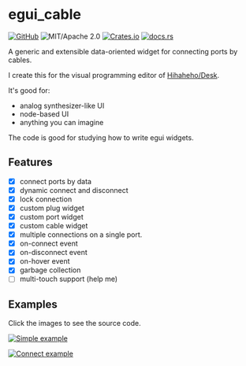 # egui_cable

[![GitHub](https://img.shields.io/badge/GitHub-ryo33/egui__cable-222222)](https://github.com/ryo33/mry)
![MIT/Apache 2.0](https://img.shields.io/badge/license-MIT%2FApache--2.0-blue.svg)
[![Crates.io](https://img.shields.io/crates/v/egui_cable)](https://crates.io/crates/egui_cable)
[![docs.rs](https://img.shields.io/docsrs/egui_cable)](https://docs.rs/egui_cable)

A generic and extensible data-oriented widget for connecting ports by cables.

I create this for the visual programming editor of [Hihaheho/Desk](https://github.com/Hihaheho/Desk).

It's good for:

- analog synthesizer-like UI
- node-based UI
- anything you can imagine

The code is good for studying how to write egui widgets.

## Features

- [x] connect ports by data
- [x] dynamic connect and disconnect
- [x] lock connection
- [x] custom plug widget
- [x] custom port widget
- [x] custom cable widget
- [x] multiple connections on a single port.
- [x] on-connect event
- [x] on-disconnect event
- [x] on-hover event
- [x] garbage collection
- [ ] multi-touch support (help me)

## Examples

Click the images to see the source code.

[![Simple example](https://user-images.githubusercontent.com/8780513/170413124-5400d9b4-8f10-4607-bc37-23acc8c6b842.png)](https://github.com/ryo33/egui_cable/blob/main/examples/simple.rs)

[![Connect example](https://user-images.githubusercontent.com/8780513/170408794-ef879b04-9095-4c48-94d6-4773af9437e1.png)](https://github.com/ryo33/egui_cable/blob/main/examples/connect.rs)

